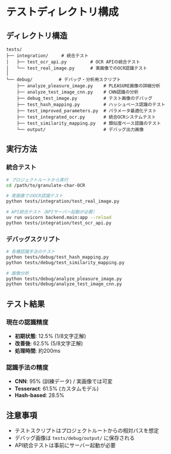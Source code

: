 # テストディレクトリ構成

## ディレクトリ構造

```
tests/
├── integration/     # 統合テスト
│   ├── test_ocr_api.py         # OCR APIの統合テスト
│   └── test_real_image.py      # 実画像でのOCR認識テスト
│
└── debug/          # デバッグ・分析用スクリプト
    ├── analyze_pleasure_image.py    # PLEASURE画像の詳細分析
    ├── analyze_test_image_cnn.py    # CNN認識の分析
    ├── debug_test_image.py          # テスト画像のデバッグ
    ├── test_hash_mapping.py         # ハッシュベース認識のテスト
    ├── test_improved_parameters.py  # パラメータ最適化テスト
    ├── test_integrated_ocr.py       # 統合OCRシステムテスト
    ├── test_similarity_mapping.py   # 類似度ベース認識のテスト
    └── output/                      # デバッグ出力画像
```

## 実行方法

### 統合テスト

```bash
# プロジェクトルートから実行
cd /path/to/granulate-char-OCR

# 実画像でのOCR認識テスト
python tests/integration/test_real_image.py

# API統合テスト（APIサーバー起動が必要）
uv run uvicorn backend.main:app --reload
python tests/integration/test_ocr_api.py
```

### デバッグスクリプト

```bash
# 各種認識手法のテスト
python tests/debug/test_hash_mapping.py
python tests/debug/test_similarity_mapping.py

# 画像分析
python tests/debug/analyze_pleasure_image.py
python tests/debug/analyze_test_image_cnn.py
```

## テスト結果

### 現在の認識精度
- **初期状態**: 12.5% (1/8文字正解)
- **改善後**: 62.5% (5/8文字正解)
- **処理時間**: 約200ms

### 認識手法の精度
- **CNN**: 95% (訓練データ) / 実画像では可変
- **Tesseract**: 61.5% (カスタムモデル)
- **Hash-based**: 28.5%

## 注意事項

- テストスクリプトはプロジェクトルートからの相対パスを想定
- デバッグ画像は `tests/debug/output/` に保存される
- API統合テストは事前にサーバー起動が必要